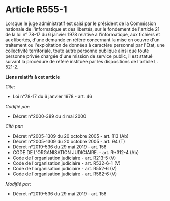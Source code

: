 # Article R555-1

Lorsque le juge administratif est saisi par le président de la Commission nationale de l'informatique et des libertés, sur le
fondement de l'article 21 de la loi n° 78-17 du 6 janvier 1978 relative à l'informatique, aux fichiers et aux libertés, d'une
demande en référé concernant la mise en oeuvre d'un traitement ou l'exploitation de données à caractère personnel par l'Etat,
une collectivité territoriale, toute autre personne publique ainsi que toute personne privée chargée d'une mission de service
public, il est statué suivant la procédure de référé instituée par les dispositions de l'article L. 521-2.

**Liens relatifs à cet article**

_Cite_:

  - Loi n°78-17 du 6 janvier 1978 - art. 46

_Codifié par_:

  - Décret n°2000-389 du 4 mai 2000

_Cité par_:

  - Décret n°2005-1309 du 20 octobre 2005 - art. 113 (Ab)
  - Décret n°2005-1309 du 20 octobre 2005 - art. 94 (T)
  - Décret n°2019-536 du 29 mai 2019 - art. 158
  - CODE DE L'ORGANISATION JUDICIAIRE. - art. R*312-4 (Ab)
  - Code de l'organisation judiciaire - art. R213-5 (V)
  - Code de l'organisation judiciaire - art. R532-6-1 (V)
  - Code de l'organisation judiciaire - art. R552-6 (V)
  - Code de l'organisation judiciaire - art. R562-6 (V)

_Modifié par_:

  - Décret n°2019-536 du 29 mai 2019 - art. 158
